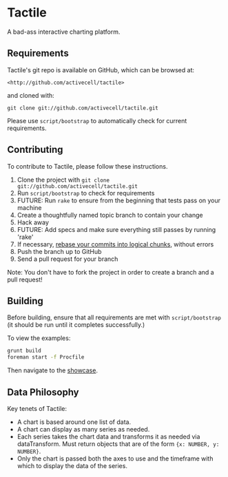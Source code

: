 # Tactile 

A bad-ass interactive charting platform.

## Requirements

Tactile's git repo is available on GitHub, which can be browsed at:

    <http://github.com/activecell/tactile>

and cloned with:

    git clone git://github.com/activecell/tactile.git

Please use `script/bootstrap` to automatically check for current requirements.

## Contributing

To contribute to Tactile, please follow these instructions.

1. Clone the project with `git clone git://github.com/activecell/tactile.git`
1. Run `script/bootstrap` to check for requirements
1. FUTURE: Run `rake` to ensure from the beginning that tests pass on your machine
1. Create a thoughtfully named topic branch to contain your change
1. Hack away
1. FUTURE: Add specs and make sure everything still passes by running 'rake'
1. If necessary, [rebase your commits into logical chunks](https://help.github.com/articles/interactive-rebase), without errors
1. Push the branch up to GitHub
1. Send a pull request for your branch

Note: You don't have to fork the project in order to create a branch and a pull request!

## Building

Before building, ensure that all requirements are met with `script/bootstrap` (it should be run until it completes successfully.)

To view the examples:
``` bash
grunt build
foreman start -f Procfile
```

Then navigate to the [showcase](http://localhost:5000). 

## Data Philosophy 

Key tenets of Tactile:

* A chart is based around one list of data. 
* A chart can display as many series as needed. 
* Each series takes the chart data and transforms it as needed via dataTransform. Must
  return objects that are of the form `{x: NUMBER, y: NUMBER}`.
* Only the chart is passed both the axes to use and the timeframe with which to display
  the data of the series. 
